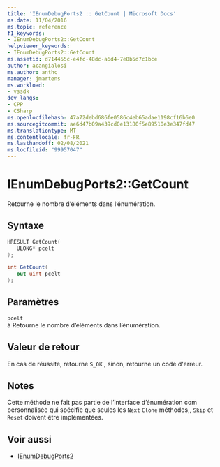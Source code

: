 ```yaml
---
title: 'IEnumDebugPorts2 :: GetCount | Microsoft Docs'
ms.date: 11/04/2016
ms.topic: reference
f1_keywords:
- IEnumDebugPorts2::GetCount
helpviewer_keywords:
- IEnumDebugPorts2::GetCount
ms.assetid: d714455c-e4fc-48dc-a6d4-7e8b5d7c1bce
author: acangialosi
ms.author: anthc
manager: jmartens
ms.workload:
- vssdk
dev_langs:
- CPP
- CSharp
ms.openlocfilehash: 47a72debd686fe0586c4eb65adae1198cf16b6e0
ms.sourcegitcommit: ae6d47b09a439cd0e13180f5e89510e3e347fd47
ms.translationtype: MT
ms.contentlocale: fr-FR
ms.lasthandoff: 02/08/2021
ms.locfileid: "99957047"
---
```

# <a name="ienumdebugports2getcount"></a>IEnumDebugPorts2::GetCount
Retourne le nombre d’éléments dans l’énumération.

## <a name="syntax"></a>Syntaxe

```cpp
HRESULT GetCount(
   ULONG* pcelt
);
```

```csharp
int GetCount(
   out uint pcelt
);
```

## <a name="parameters"></a>Paramètres
`pcelt`\
à Retourne le nombre d’éléments dans l’énumération.

## <a name="return-value"></a>Valeur de retour
 En cas de réussite, retourne `S_OK` , sinon, retourne un code d'erreur.

## <a name="remarks"></a>Notes
 Cette méthode ne fait pas partie de l’interface d’énumération com personnalisée qui spécifie que seules les `Next` `Clone` méthodes,, `Skip` et `Reset` doivent être implémentées.

## <a name="see-also"></a>Voir aussi
- [IEnumDebugPorts2](../../../extensibility/debugger/reference/ienumdebugports2.md)
